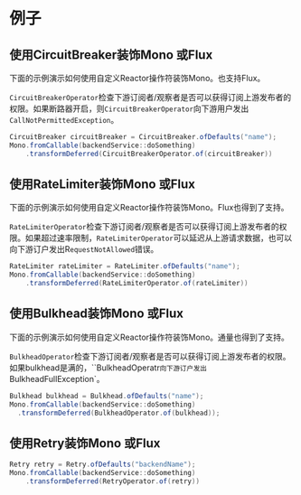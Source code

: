 # 例子

## 使用CircuitBreaker装饰Mono 或Flux

下面的示例演示如何使用自定义Reactor操作符装饰Mono。也支持Flux。

`CircuitBreakerOperator`检查下游订阅者/观察者是否可以获得订阅上游发布者的权限。如果断路器开启，则`CircuitBreakerOperator`向下游用户发出`CallNotPermittedException`。

```java
CircuitBreaker circuitBreaker = CircuitBreaker.ofDefaults("name");
Mono.fromCallable(backendService::doSomething)
    .transformDeferred(CircuitBreakerOperator.of(circuitBreaker))
```

## 使用RateLimiter装饰Mono 或Flux

下面的示例演示如何使用自定义Reactor操作符装饰Mono。Flux也得到了支持。

`RateLimiterOperator`检查下游订阅者/观察者是否可以获得订阅上游发布者的权限。如果超过速率限制，`RateLimiterOperator`可以延迟从上游请求数据，也可以向下游订户发出R`equestNotAllowed`错误。

```java
RateLimiter rateLimiter = RateLimiter.ofDefaults("name");
Mono.fromCallable(backendService::doSomething)
    .transformDeferred(RateLimiterOperator.of(rateLimiter))
```

## 使用Bulkhead装饰Mono 或Flux

下面的示例演示如何使用自定义Reactor操作符装饰Mono。通量也得到了支持。

`BulkheadOperator`检查下游订阅者/观察者是否可以获得订阅上游发布者的权限。如果bulkhead是满的，``BulkheadOperatr`向下游订户发出`BulkheadFullException`。

```java
Bulkhead bulkhead = Bulkhead.ofDefaults("name");
Mono.fromCallable(backendService::doSomething)
  .transformDeferred(BulkheadOperator.of(bulkhead));
```

## 使用Retry装饰Mono 或Flux

```java
Retry retry = Retry.ofDefaults("backendName");
Mono.fromCallable(backendService::doSomething)
    .transformDeferred(RetryOperator.of(retry))
```

